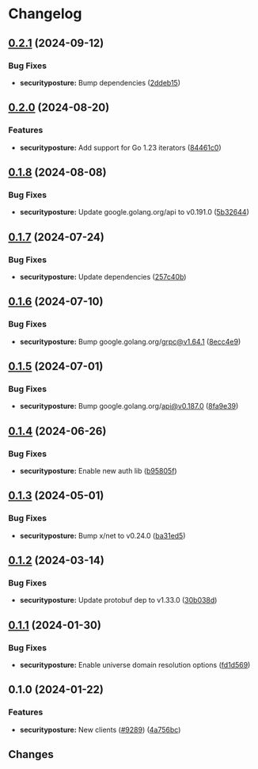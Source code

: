 # Changelog

## [0.2.1](https://github.com/googleapis/google-cloud-go/compare/securityposture/v0.2.0...securityposture/v0.2.1) (2024-09-12)


### Bug Fixes

* **securityposture:** Bump dependencies ([2ddeb15](https://github.com/googleapis/google-cloud-go/commit/2ddeb1544a53188a7592046b98913982f1b0cf04))

## [0.2.0](https://github.com/googleapis/google-cloud-go/compare/securityposture/v0.1.8...securityposture/v0.2.0) (2024-08-20)


### Features

* **securityposture:** Add support for Go 1.23 iterators ([84461c0](https://github.com/googleapis/google-cloud-go/commit/84461c0ba464ec2f951987ba60030e37c8a8fc18))

## [0.1.8](https://github.com/googleapis/google-cloud-go/compare/securityposture/v0.1.7...securityposture/v0.1.8) (2024-08-08)


### Bug Fixes

* **securityposture:** Update google.golang.org/api to v0.191.0 ([5b32644](https://github.com/googleapis/google-cloud-go/commit/5b32644eb82eb6bd6021f80b4fad471c60fb9d73))

## [0.1.7](https://github.com/googleapis/google-cloud-go/compare/securityposture/v0.1.6...securityposture/v0.1.7) (2024-07-24)


### Bug Fixes

* **securityposture:** Update dependencies ([257c40b](https://github.com/googleapis/google-cloud-go/commit/257c40bd6d7e59730017cf32bda8823d7a232758))

## [0.1.6](https://github.com/googleapis/google-cloud-go/compare/securityposture/v0.1.5...securityposture/v0.1.6) (2024-07-10)


### Bug Fixes

* **securityposture:** Bump google.golang.org/grpc@v1.64.1 ([8ecc4e9](https://github.com/googleapis/google-cloud-go/commit/8ecc4e9622e5bbe9b90384d5848ab816027226c5))

## [0.1.5](https://github.com/googleapis/google-cloud-go/compare/securityposture/v0.1.4...securityposture/v0.1.5) (2024-07-01)


### Bug Fixes

* **securityposture:** Bump google.golang.org/api@v0.187.0 ([8fa9e39](https://github.com/googleapis/google-cloud-go/commit/8fa9e398e512fd8533fd49060371e61b5725a85b))

## [0.1.4](https://github.com/googleapis/google-cloud-go/compare/securityposture/v0.1.3...securityposture/v0.1.4) (2024-06-26)


### Bug Fixes

* **securityposture:** Enable new auth lib ([b95805f](https://github.com/googleapis/google-cloud-go/commit/b95805f4c87d3e8d10ea23bd7a2d68d7a4157568))

## [0.1.3](https://github.com/googleapis/google-cloud-go/compare/securityposture/v0.1.2...securityposture/v0.1.3) (2024-05-01)


### Bug Fixes

* **securityposture:** Bump x/net to v0.24.0 ([ba31ed5](https://github.com/googleapis/google-cloud-go/commit/ba31ed5fda2c9664f2e1cf972469295e63deb5b4))

## [0.1.2](https://github.com/googleapis/google-cloud-go/compare/securityposture/v0.1.1...securityposture/v0.1.2) (2024-03-14)


### Bug Fixes

* **securityposture:** Update protobuf dep to v1.33.0 ([30b038d](https://github.com/googleapis/google-cloud-go/commit/30b038d8cac0b8cd5dd4761c87f3f298760dd33a))

## [0.1.1](https://github.com/googleapis/google-cloud-go/compare/securityposture/v0.1.0...securityposture/v0.1.1) (2024-01-30)


### Bug Fixes

* **securityposture:** Enable universe domain resolution options ([fd1d569](https://github.com/googleapis/google-cloud-go/commit/fd1d56930fa8a747be35a224611f4797b8aeb698))

## 0.1.0 (2024-01-22)


### Features

* **securityposture:** New clients ([#9289](https://github.com/googleapis/google-cloud-go/issues/9289)) ([4a756bc](https://github.com/googleapis/google-cloud-go/commit/4a756bca314daa87101bfad16d2b8b2c352f0a4c))

## Changes
